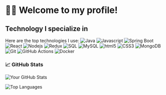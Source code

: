 # 🙋‍♂️ Welcome to my profile!

## Technology I specialize in
Here are the top technologies I use:
<img alt="Java" src="https://img.shields.io/badge/-Java-007396?style=flat-square&logo=java&logoColor=white" />
<img alt="Javascript" src="https://img.shields.io/badge/-Javascript-F7DF1C?style=flat-square&logo=javascript&logoColor=black" />
<img alt="Spring Boot" src="https://img.shields.io/badge/-Spring_Boot-6DB33F?style=flat-square&logo=spring-boot&logoColor=white" />
<img alt="React" src="https://img.shields.io/badge/-React-45b8d8?style=flat-square&logo=react&logoColor=white" />
<img alt="Nodejs" src="https://img.shields.io/badge/-Node.js-43853d?style=flat-square&logo=node.js&logoColor=white" />
<img alt="Redux" src="https://img.shields.io/badge/-Redux-764ABC?style=flat-square&logo=redux&logoColor=white" />
<img alt="SQL" src="https://img.shields.io/badge/-SQL-4479A1?style=flat-square&logo=sqlite&logoColor=white" />
<img alt="MySQL" src="https://img.shields.io/badge/-MySQL-4479A1?style=flat-square&logo=mysql&logoColor=white" />
<img alt="html5" src="https://img.shields.io/badge/-HTML5-E34F26?style=flat-square&logo=html5&logoColor=white" />
<img alt="CSS3" src="https://img.shields.io/badge/-CSS3-1572B6?style=flat-square&logo=css3&logoColor=white" />
<img alt="MongoDB" src="https://img.shields.io/badge/-MongoDB-13aa52?style=flat-square&logo=mongodb&logoColor=white" />
<img alt="Git" src="https://img.shields.io/badge/-Git-F05032?style=flat-square&logo=git&logoColor=white" />
<img alt="GitHub Actions" src="https://img.shields.io/badge/-GitHub_Actions-2088FF?style=flat-square&logo=github-actions&logoColor=white" />
<img alt="Docker" src="https://img.shields.io/badge/-Docker-46a2f1?style=flat-square&logo=docker&logoColor=white" />

### 📈 GitHub Stats

![Your GitHub Stats](https://github-readme-stats.vercel.app/api?username=ganesh16073&show_icons=true&theme=radical)

![Top Languages](https://github-readme-stats.vercel.app/api/top-langs/?username=ganesh16073&layout=compact&theme=radical)
